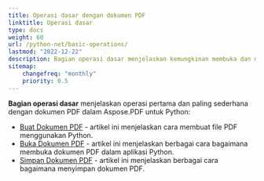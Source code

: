 ```yaml
---
title: Operasi dasar dengan dokumen PDF
linktitle: Operasi dasar
type: docs
weight: 60
url: /python-net/basic-operations/
lastmod: "2022-12-22"
description: Bagian operasi dasar menjelaskan kemungkinan membuka dan menyimpan dokumen PDF menggunakan Aspose.PDF untuk Python via .NET.
sitemap:
    changefreq: "monthly"
    priority: 0.5
---
```


**Bagian operasi dasar** menjelaskan operasi pertama dan paling sederhana dengan dokumen PDF dalam Aspose.PDF untuk Python:

- [Buat Dokumen PDF](/pdf/python-net/create-document/) - artikel ini menjelaskan cara membuat file PDF menggunakan Python.
- [Buka Dokumen PDF](/pdf/python-net/open-pdf-document/) - artikel ini menjelaskan berbagai cara bagaimana membuka dokumen PDF dalam aplikasi Python.
- [Simpan Dokumen PDF](/pdf/python-net/save-pdf-document/) - artikel ini menjelaskan berbagai cara bagaimana menyimpan dokumen PDF.